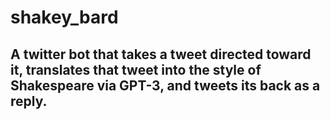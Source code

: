 # shakey_bard
## A twitter bot that takes a tweet directed toward it, translates that tweet into the style of Shakespeare via GPT-3, and tweets its back as a reply.
